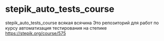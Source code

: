 # stepik_auto_tests_course
stepik_auto_tests_course
всякая всячина
Это репозиторий для работ по курсу автоматизация тестирования на степике https://stepik.org/course/575